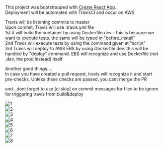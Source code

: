 This project was bootstrapped with [Create React App](https://github.com/facebook/create-react-app).  
Deployment will be automated with TravisCI and occur on AWS  

Travis will be listening commits to master  
Upon commit, Travis will use .travis.yml file   
1st it will build the container by using Dockerfile.dev - this is because we want to execute tests. the same will be typed in "before_install"  
2nd Travis will execute tests by using the command given at "script"  
3rd Travis will deploy to AWS EBS by using Dockerfile dev. this will be handled by "deploy" command. EBS will recognize and use Dockerfile (not .dev, the prod instead) itself  

Another good things....  
In case you have created a pull request, travis will recognize it and start pre-checks. Unless these checks are passed, you cant merge the PR  

and...dont forget to use [ci skip] on commit messages for files to be ignore for triggering travis from build&deploy

![1](https://github.com/emirkorkmaz/cloudera-quickstart-docker-compose/blob/master/misc/images/1.png "1")  
![2](https://github.com/emirkorkmaz/cloudera-quickstart-docker-compose/blob/master/misc/images/2.png "2")  
![3](https://github.com/emirkorkmaz/cloudera-quickstart-docker-compose/blob/master/misc/images/3.png "3")  
![4](https://github.com/emirkorkmaz/cloudera-quickstart-docker-compose/blob/master/misc/images/4.png "4")  
![5](https://github.com/emirkorkmaz/cloudera-quickstart-docker-compose/blob/master/misc/images/5.png "5")  
![6](https://github.com/emirkorkmaz/cloudera-quickstart-docker-compose/blob/master/misc/images/6.png "6")  
![7](https://github.com/emirkorkmaz/cloudera-quickstart-docker-compose/blob/master/misc/images/7.png "7")  
![8](https://github.com/emirkorkmaz/cloudera-quickstart-docker-compose/blob/master/misc/images/8.png "8")  

